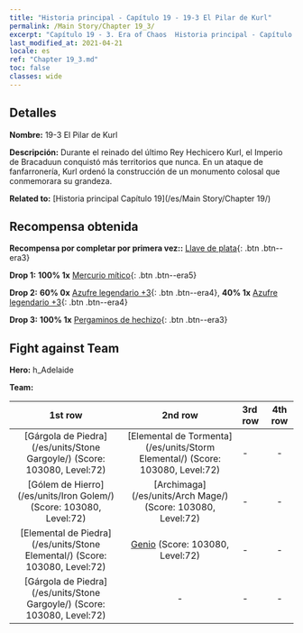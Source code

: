 ```yaml
---
title: "Historia principal - Capítulo 19 - 19-3 El Pilar de Kurl"
permalink: /Main Story/Chapter 19_3/
excerpt: "Capítulo 19 - 3. Era of Chaos  Historia principal - Capítulo 19_3. 19-3 El Pilar de Kurl"
last_modified_at: 2021-04-21
locale: es
ref: "Chapter 19_3.md"
toc: false
classes: wide
---
```


## Detalles

 **Nombre:** 19-3 El Pilar de Kurl

 **Descripción:** Durante el reinado del último Rey Hechicero Kurl, el Imperio de Bracaduun conquistó más territorios que nunca. En un ataque de fanfarronería, Kurl ordenó la construcción de un monumento colosal que conmemorara su grandeza.

 **Related to:** [Historia principal Capítulo 19](/es/Main Story/Chapter 19/)

## Recompensa obtenida

 **Recompensa por completar por primera vez::** [Llave de plata](/es/Items/con_693/){: .btn .btn--era3}

 **Drop 1:** **100% 1x** [Mercurio mítico](/es/Items/mat_63/){: .btn .btn--era5}

 **Drop 2:** **60% 0x** [Azufre legendario +3](/es/Items/mat_57/){: .btn .btn--era4}, **40% 1x** [Azufre legendario +3](/es/Items/mat_57/){: .btn .btn--era4}

 **Drop 3:** **100% 1x** [Pergaminos de hechizo](/es/Items/con_694/){: .btn .btn--era3}


## Fight against Team
 **Hero:** h_Adelaide

 **Team:**


  | 1st row | 2nd row | 3rd row | 4th row |
  |:----:|:----:|:----|:----:|
  | [Gárgola de Piedra](/es/units/Stone Gargoyle/) (Score: 103080, Level:72)  | [Elemental de Tormenta](/es/units/Storm Elemental/) (Score: 103080, Level:72)  | - | - |
  | [Gólem de Hierro](/es/units/Iron Golem/) (Score: 103080, Level:72)  | [Archimaga](/es/units/Arch Mage/) (Score: 103080, Level:72)  | - | - |
  | [Elemental de Piedra](/es/units/Stone Elemental/) (Score: 103080, Level:72)  | [Genio](/es/units/Genie/) (Score: 103080, Level:72)  | - | - |
  | [Gárgola de Piedra](/es/units/Stone Gargoyle/) (Score: 103080, Level:72)  | - | - | - |



